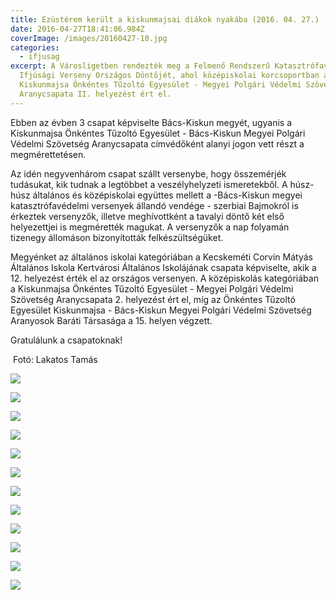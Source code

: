 ```yaml
---
title: Ezüstérem került a kiskunmajsai diákok nyakába (2016. 04. 27.)
date: 2016-04-27T18:41:06.984Z
coverImage: /images/20160427-10.jpg
categories:
  - ifjusag
excerpt: A Városligetben rendezték meg a Felmenő Rendszerű Katasztrófavédelmi
  Ifjúsági Verseny Országos Döntőjét, ahol középiskolai korcsoportban a
  Kiskunmajsa Önkéntes Tűzoltó Egyesület - Megyei Polgári Védelmi Szövetség
  Aranycsapata II. helyezést ért el.
---
```

E﻿bben az évben 3 csapat képviselte Bács-Kiskun megyét, ugyanis a Kiskunmajsa Önkéntes Tűzoltó Egyesület - Bács-Kiskun Megyei Polgári Védelmi Szövetség Aranycsapata címvédőként alanyi jogon vett részt a megmérettetésen.

Az idén negyvenhárom csapat szállt versenybe, hogy összemérjék tudásukat, kik tudnak a legtöbbet a veszélyhelyzeti ismeretekből. A húsz-húsz általános és középiskolai együttes mellett a -Bács-Kiskun megyei katasztrófavédelmi versenyek állandó vendége - szerbiai Bajmokról is érkeztek versenyzők, illetve meghívottként a tavalyi döntő két első helyezettjei is megmérették magukat. A versenyzők a nap folyamán tizenegy állomáson bizonyították felkészültségüket.

Megyénket az általános iskolai kategóriában a Kecskeméti Corvin Mátyás Általános Iskola Kertvárosi Általános Iskolájának csapata képviselte, akik a 12. helyezést érték el az országos versenyen. A középiskolás kategóriában a  Kiskunmajsa Önkéntes Tűzoltó Egyesület - Megyei Polgári Védelmi Szövetség Aranycsapata 2. helyezést ért el, míg az Önkéntes Tűzoltó Egyesület Kiskunmajsa - Bács-Kiskun Megyei Polgári Védelmi Szövetség Aranyosok Baráti Társasága  a 15. helyen végzett.

Gratulálunk a csapatoknak!

 Fotó: Lakatos Tamás

![](/images/20160427-14.jpg)

![](/images/20160427-22.jpg)

![](/images/20160427-23.jpg)

![](/images/20160427-24.jpg)

![](/images/20160427-25.jpg)

![](/images/20160427-26.jpg)

![](/images/20160427-27.jpg)

![](/images/20160427-28.jpg)

![](/images/20160427-29.jpg)

![](/images/20160427-30.jpg)

![](/images/20160427-31.jpg)

![](/images/20160427-32.jpg)